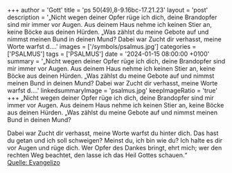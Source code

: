 +++
author = 'Gott'
title = 'ps 50(49),8-9.16bc-17.21.23'
layout = 'post'
description = '„Nicht wegen deiner Opfer rüge ich dich, deine Brandopfer sind mir immer vor Augen. Aus deinem Haus nehme ich keinen Stier an, keine Böcke aus deinen Hürden. „Was zählst du meine Gebote auf und nimmst meinen Bund in deinen Mund?  Dabei war Zucht dir verhasst, meine Worte warfst d....'
images = ['/symbols/psalmus.jpg']
categories = ['PSALMUS']
tags = ['PSALMUS']
date = '2024-01-15 08:00:00 +0100'
summary = '„Nicht wegen deiner Opfer rüge ich dich, deine Brandopfer sind mir immer vor Augen. Aus deinem Haus nehme ich keinen Stier an, keine Böcke aus deinen Hürden. „Was zählst du meine Gebote auf und nimmst meinen Bund in deinen Mund?  Dabei war Zucht dir verhasst, meine Worte warfst d....'
linkedsummaryImage = 'psalmus.jpg'
keepImageRatio = 'true'
+++
„Nicht wegen deiner Opfer rüge ich dich, deine Brandopfer sind mir immer vor Augen.
Aus deinem Haus nehme ich keinen Stier an, keine Böcke aus deinen Hürden.
„Was zählst du meine Gebote auf
und nimmst meinen Bund in deinen Mund?

Dabei war Zucht dir verhasst, meine Worte warfst du hinter dich.<!--more-->
Das hast du getan und ich soll schweigen? Meinst du, ich bin wie du? Ich halte es dir vor Augen und rüge dich.
Wer Opfer des Dankes bringt, ehrt mich; wer den rechten Weg beachtet, den lasse ich das Heil Gottes schauen.“<br> [Quelle: Evangelizo](https://evangeliumtagfuertag.org/DE/gospel)